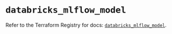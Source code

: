 # `databricks_mlflow_model`

Refer to the Terraform Registry for docs: [`databricks_mlflow_model`](https://registry.terraform.io/providers/databricks/databricks/1.80.0/docs/resources/mlflow_model).
